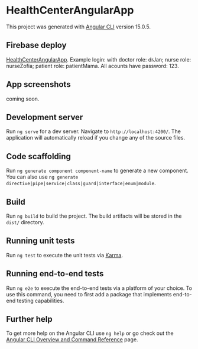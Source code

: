 # HealthCenterAngularApp

This project was generated with [Angular CLI](https://github.com/angular/angular-cli) version 15.0.5.

## Firebase deploy

[HealthCenterAngularApp](https://health-center-angular-app.web.app/). Example login: with doctor role: drJan; nurse role: nurseZofia; patient role: patientMama. All acounts have password: 123.

## App screenshots

coming soon.

## Development server

Run `ng serve` for a dev server. Navigate to `http://localhost:4200/`. The application will automatically reload if you change any of the source files.

## Code scaffolding

Run `ng generate component component-name` to generate a new component. You can also use `ng generate directive|pipe|service|class|guard|interface|enum|module`.

## Build

Run `ng build` to build the project. The build artifacts will be stored in the `dist/` directory.

## Running unit tests

Run `ng test` to execute the unit tests via [Karma](https://karma-runner.github.io).

## Running end-to-end tests

Run `ng e2e` to execute the end-to-end tests via a platform of your choice. To use this command, you need to first add a package that implements end-to-end testing capabilities.

## Further help

To get more help on the Angular CLI use `ng help` or go check out the [Angular CLI Overview and Command Reference](https://angular.io/cli) page.
